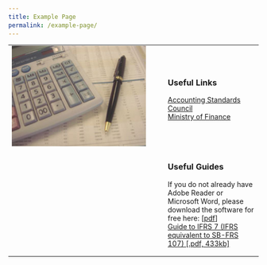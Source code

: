 ```yaml
---
title: Example Page
permalink: /example-page/
---
```


<table>
	<tr>
				<td style="width:300px;">
			<img src="/images/Images/Default%20Source/Useful%20Links/img-fr.jpg" alt="img-fr" style="height:202px; width:270px;">
		</td>
		<td>
			<h3>Useful Links </h3>
			<p>
			<a href="http://www.asc.gov.sg/">
				Accounting Standards Council
			</a><br>
			<a href="http://www.mof.gov.sg/">
				Ministry of Finance</a>
			</p>
		</td>
	</tr>
	<tr>
		<td></td>
		<td>
			<h3>Useful Guides</h3>
			<p>If you do not already have Adobe Reader or Microsoft Word, please download the software for free here: [<a href="http://www.adobe.com/products/acrobat/readstep2.html">pdf</a>]<br>
				<a href="/files/Docs/Default%20Source/Useful%20Links/ifrs7forcorporates.pdf">Guide to IFRS 7 (IFRS equivalent to SB-FRS 107) [.pdf, 433kb]</a></p>
		</td>
	</tr>
</table>
